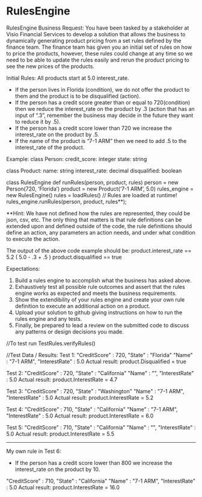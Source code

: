 # RulesEngine
RulesEngine
Business Request:
You have been tasked by a stakeholder at Visio Financial Services to develop a solution that allows the business to dynamically 
generating product pricing from a set rules defined by the finance team. 
The finance team has given you an initial set of rules on how to price the products, 
however, these rules could change at any time so we need to be able 
to update the rules easily and rerun the product pricing to see the new prices of the products.

Initial Rules:
All products start at 5.0 interest_rate.
- If the person lives in Florida (condition), we do not offer the product to them and 
the product is to be disqualified (action).
- If the person has a credit score greater than or equal to 720(condition) 
then we reduce the interest_rate on the product by .3 
(action that has an input of “.3”, remember the business may decide in the future they want to reduce it by .5).
- If the person has a credit score lower than 720 we increase the interest_rate on the product 
by .5.
- If the name of the product is “7-1 ARM” then we need to add .5 to the interest_rate of the
product.

Example:
class Person:
  credit_score: integer
  state: string

class Product:
  name: string
  interest_rate: decimal
  disqualified: boolean

class RulesEngine
  def runRules(person, product, rules)
  person = new Person(720, ‘Florida’)
  product = new Product(‘7-1 ARM’, 5.0)
  rules_engine = new RulesEngine()
  rules = loadRules() // Rules are loaded at runtime!
  rules_engine.runRules(person, product, rules**);

**Hint: We have not defined how the rules are represented, they could be json, csv, etc. The only thing that matters is that rule definitions can be extended upon and defined outside of the code, the rule definitions should define an action, any parameters an action needs, and under what condition to execute the action.

The output of the above code example should be:
product.interest_rate == 5.2 ( 5.0 - .3 + .5 )
product.disqualified == true

Expectations:
1. Build a rules engine to accomplish what the business has asked above.
2. Exhaustively test all possible rule outcomes and assert that the rules engine works as expected and meets the business requirements.
3. Show the extendibility of your rules engine and create your own rule definition to execute an additional action on a product.
4. Upload your solution to github giving instructions on how to run the rules engine and any tests.
5. Finally, be prepared to lead a review on the submitted code to discuss any patterns or design decisions you made.

//To test run TestRules.verifyRules()

//Test Data / Results:
Test 1:
"CreditScore" : 720,
"State" : "Florida"
"Name" : "7-1 ARM",
"InterestRate" : 5.0
Actual result: product.Disqualified  = true

Test 2:
"CreditScore" : 720,
"State" : "California"
"Name" : "",
"InterestRate" : 5.0
Actual result: product.InterestRate = 4.7

Test 3:
"CreditScore" : 720,
"State" : "Washington"
"Name" : "7-1 ARM",
"InterestRate" : 5.0
Actual result: product.InterestRate = 5.2

Test 4:
"CreditScore" : 710,
"State" : "California"
"Name" : "7-1 ARM",
"InterestRate" : 5.0
Actual result: product.InterestRate = 6.0

Test 5:
"CreditScore" : 710,
"State" : "California"
"Name" : "",
"InterestRate" : 5.0
Actual result: product.InterestRate = 5.5

-----------------------
My own rule in Test 6:
- If the person has a credit score lower than 800 we increase the interest_rate on the product
  by 10.
  
"CreditScore" : 710,
"State" : "California"
"Name" : "7-1 ARM",
"InterestRate" : 5.0
Actual result: product.InterestRate = 16.0

